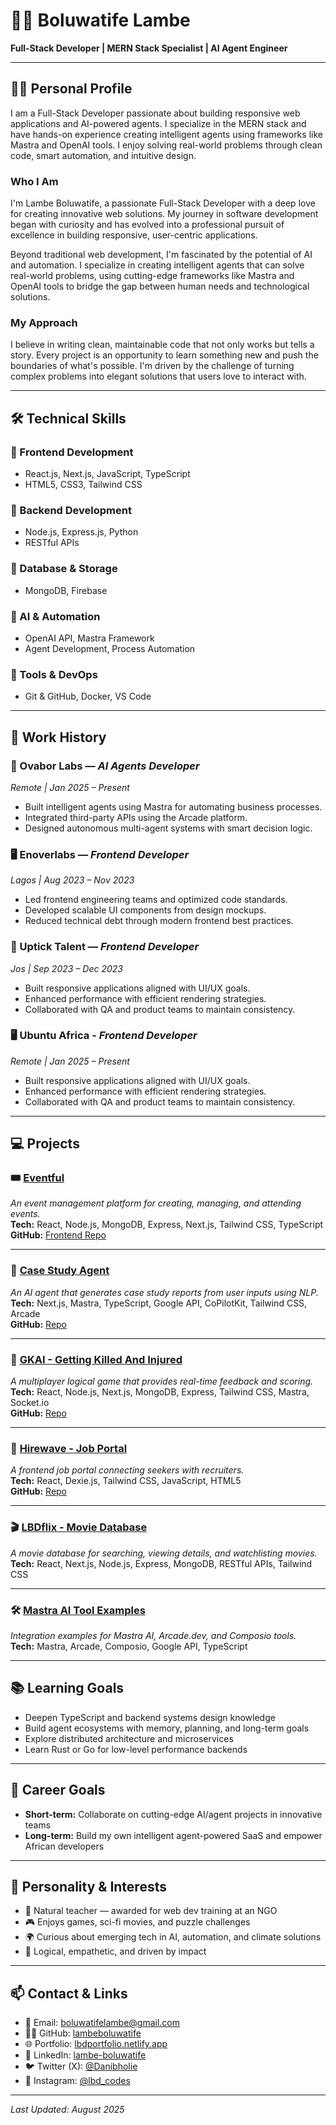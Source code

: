 # 👨‍💻 Boluwatife Lambe

**Full-Stack Developer | MERN Stack Specialist | AI Agent Engineer**

---

## 🧑‍💼 Personal Profile

I am a Full-Stack Developer passionate about building responsive web applications and AI-powered agents. I specialize in the MERN stack and have hands-on experience creating intelligent agents using frameworks like Mastra and OpenAI tools. I enjoy solving real-world problems through clean code, smart automation, and intuitive design.

### Who I Am

I'm Lambe Boluwatife, a passionate Full-Stack Developer with a deep love for creating innovative web solutions. My journey in software development began with curiosity and has evolved into a professional pursuit of excellence in building responsive, user-centric applications.

Beyond traditional web development, I'm fascinated by the potential of AI and automation. I specialize in creating intelligent agents that can solve real-world problems, using cutting-edge frameworks like Mastra and OpenAI tools to bridge the gap between human needs and technological solutions.

### My Approach

I believe in writing clean, maintainable code that not only works but tells a story. Every project is an opportunity to learn something new and push the boundaries of what's possible. I'm driven by the challenge of turning complex problems into elegant solutions that users love to interact with.

---

## 🛠️ Technical Skills

### 🚀 Frontend Development
- React.js, Next.js, JavaScript, TypeScript
- HTML5, CSS3, Tailwind CSS

### 🧩 Backend Development
- Node.js, Express.js, Python
- RESTful APIs

### 💾 Database & Storage
- MongoDB, Firebase

### 🤖 AI & Automation
- OpenAI API, Mastra Framework
- Agent Development, Process Automation

### 🧰 Tools & DevOps
- Git & GitHub, Docker, VS Code

---

## 🏢 Work History

### 🧠 Ovabor Labs — *AI Agents Developer*  
*Remote | Jan 2025 – Present*  
- Built intelligent agents using Mastra for automating business processes.  
- Integrated third-party APIs using the Arcade platform.  
- Designed autonomous multi-agent systems with smart decision logic.

### 🖥️ Enoverlabs — *Frontend Developer*  
*Lagos | Aug 2023 – Nov 2023*  
- Led frontend engineering teams and optimized code standards.  
- Developed scalable UI components from design mockups.  
- Reduced technical debt through modern frontend best practices.

### 🧪 Uptick Talent — *Frontend Developer*  
*Jos | Sep 2023 – Dec 2023*  
- Built responsive applications aligned with UI/UX goals.  
- Enhanced performance with efficient rendering strategies.  
- Collaborated with QA and product teams to maintain consistency.

### 🖥️ Ubuntu Africa - *Frontend Developer*
*Remote | Jan 2025 – Present*  
- Built responsive applications aligned with UI/UX goals.  
- Enhanced performance with efficient rendering strategies.  
- Collaborated with QA and product teams to maintain consistency.

---

## 💻 Projects

### 🎟️ [Eventful](https://eventful-lbd.netlify.app)  
*An event management platform for creating, managing, and attending events.*  
**Tech:** React, Node.js, MongoDB, Express, Next.js, Tailwind CSS, TypeScript  
**GitHub:** [Frontend Repo](https://github.com/lambeboluwatife/altschools-eventful-frontend)

---

### 📄 [Case Study Agent](https://case-study-agent.netlify.app/)  
*An AI agent that generates case study reports from user inputs using NLP.*  
**Tech:** Next.js, Mastra, TypeScript, Google API, CoPilotKit, Tailwind CSS, Arcade  
**GitHub:** [Repo](https://github.com/lambeboluwatife/case-study-frontend)

---

### 🧠 [GKAI - Getting Killed And Injured](https://lambeboluwatife.github.io/GKAI/)  
*A multiplayer logical game that provides real-time feedback and scoring.*  
**Tech:** React, Node.js, Next.js, MongoDB, Express, Tailwind CSS, Mastra, Socket.io  
**GitHub:** [Repo](https://github.com/lambeboluwatife/GKAI)

---

### 💼 [Hirewave - Job Portal](https://hirewave-merge.netlify.app/)  
*A frontend job portal connecting seekers with recruiters.*  
**Tech:** React, Dexie.js, Tailwind CSS, JavaScript, HTML5  
**GitHub:** [Repo](https://github.com/lambeboluwatife/hirewave-merge)

---

### 🎬 [LBDflix - Movie Database](https://github.com/lambeboluwatife/lbdflix)  
*A movie database for searching, viewing details, and watchlisting movies.*  
**Tech:** React, Next.js, Node.js, Express, MongoDB, RESTful APIs, Tailwind CSS

---

### 🛠️ [Mastra AI Tool Examples](https://github.com/lambeboluwatife/mastra-ai-tool-examples)  
*Integration examples for Mastra AI, Arcade.dev, and Composio tools.*  
**Tech:** Mastra, Arcade, Composio, Google API, TypeScript

---

## 📚 Learning Goals

- Deepen TypeScript and backend systems design knowledge  
- Build agent ecosystems with memory, planning, and long-term goals  
- Explore distributed architecture and microservices  
- Learn Rust or Go for low-level performance backends

---

## 🎯 Career Goals

- **Short-term:** Collaborate on cutting-edge AI/agent projects in innovative teams  
- **Long-term:** Build my own intelligent agent-powered SaaS and empower African developers

---

## 🌟 Personality & Interests

- 💬 Natural teacher — awarded for web dev training at an NGO  
- 🎮 Enjoys games, sci-fi movies, and puzzle challenges  
- 🌍 Curious about emerging tech in AI, automation, and climate solutions  
- 🧠 Logical, empathetic, and driven by impact  

---


## 📫 Contact & Links

- 📧 Email: boluwatifelambe@gmail.com  
- 🧑‍💻 GitHub: [lambeboluwatife](https://github.com/lambeboluwatife)  
- 🌐 Portfolio: [lbdportfolio.netlify.app](https://lbdportfolio.netlify.app)  
- 🔗 LinkedIn: [lambe-boluwatife](https://www.linkedin.com/in/lambe-boluwatife-870b6136)  
- 🐦 Twitter (X): [@Danibholie](https://twitter.com/Danibholie)  
- 📸 Instagram: [@lbd_codes](https://www.instagram.com/lbd_codes/)

---

*Last Updated: August 2025*
